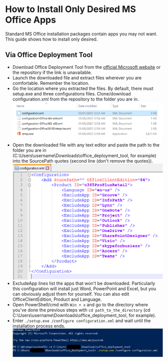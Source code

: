 # How to Install Only Desired MS Office Apps

Standard MS Office installation packages contain apps you may not want. This guide shows how to install only desired.

## Via Office Deployment Tool

* Download Office Deployment Tool from the [official Microsoft website](https://www.microsoft.com/en-us/download/details.aspx?id=49117) or the repository if the link is unavailable.
* Launch the downloaded file and extract files wherever you are comfortable. Remember the location.
* Go the location where you extracted the files. By default, there must setup.exe and three configurations files. Clone/download configuration.xml from the repository to the folder you are in.
![extracted_files](https://github.com/kenticent9/office_guide/blob/master/images/extracted_files.png)
* Open the downloaded file with any text editor and paste the path to the folder you are in (C:\Users\username\Downloads\office_deployment_tool, for example) into the SourcePath quotes (second line (don't remove the quotes)).
![configuration](https://github.com/kenticent9/office_guide/blob/master/images/configuration.png)
* ExcludeApp lines list the apps that won't be downloaded. Particularly this configuration will install just Word, PowerPoint and Excel, but you can obviously adjust them for yourself. You can also edit OfficeClientEdition, Product and Language.
* Open PowerShell/cmd with `Win + x` and go to the directory where you've done the previous steps with `cd path_to_the_directory` (cd  C:\Users\username\Downloads\office_deployment_tool, for example).
* Enter `./setup.exe /configure configuration.xml` and wait until the installation process ends.
![powershell](https://github.com/kenticent9/office_guide/blob/master/images/poweshell.png)
